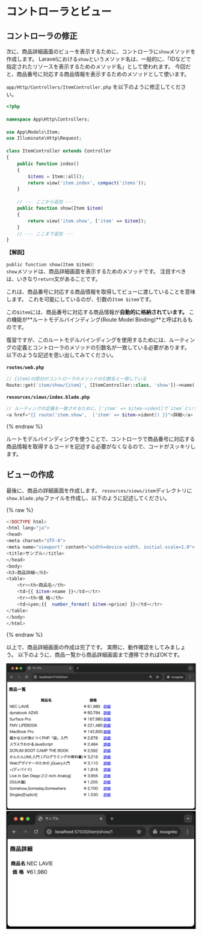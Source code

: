 # コントローラとビュー

## コントローラの修正

次に、商品詳細画面のビューを表示するために、コントローラに`show`メソッドを作成します。
Laravelにおける`show`というメソッド名は、一般的に、「IDなどで指定されたリソースを表示するためのメソッド名」として使われます。
今回だと、商品番号に対応する商品情報を表示するためのメソッドとして使います。

`app/Http/Controllers/ItemController.php` を以下のように修正してください。

```php
<?php

namespace App\Http\Controllers;

use App\Models\Item;
use Illuminate\Http\Request;

class ItemController extends Controller
{
    public function index()
    {
        $items = Item::all();
        return view('item.index', compact('items'));
    }

    // --- ここから追加 ---
    public function show(Item $item)
    {
        return view('item.show', ['item' => $item]);
    }
    // --- ここまで追加 ---
}
```

**【解説】**

`public function show(Item $item)`: <br>
`show`メソッドは、商品詳細画面を表示するためのメソッドです。
注目すべきは、いきなり`return`文があることです。

これは、商品番号に対応する商品情報を取得してビューに渡していることを意味します。
これを可能にしているのが、引数の`Item $item`です。

この`$item`には、商品番号に対応する商品情報が**自動的に格納されています。**
この機能が**ルートモデルバインディング(Route Model Binding)**と呼ばれるものです。

復習ですが、このルートモデルバインディングを使用するためには、ルーティングの定義とコントローラのメソッドの引数名が一致している必要があります。
以下のような記述を思い出してみてください。

**`routes/web.php`**

```php
// {item}の部分がコントローラのメソッドの引数名と一致している
Route::get('item/show/{item}', [ItemController::class, 'show'])->name('item.show');
```

**`resources/views/index.blade.php`**

```php
// ルーティングの定義を一致させるために、['item' => $item->ident]で`item`という名前で指定した商品番号を渡している
<a href="{{ route('item.show',  ['item' => $item->ident]) }}">詳細</a>
```
{% endraw %}

ルートモデルバインディングを使うことで、コントローラで商品番号に対応する商品情報を取得するコードを記述する必要がなくなるので、コードがスッキリします。

## ビューの作成

最後に、商品の詳細画面を作成します。
`resources/views/item`ディレクトリに`show.blade.php`ファイルを作成し、以下のように記述してください。

{% raw %}
```php
<!DOCTYPE html>
<html lang="ja">
<head>
<meta charset="UTF-8">
<meta name="viewport" content="width=device-width, initial-scale=1.0">
<title>サンプル</title>
</head>
<body>
<h3>商品詳細</h3>
<table>
    <tr><th>商品名</th>
    <td>{{ $item->name }}</td></tr>
    <tr><th>価 格</th>
    <td>&yen;{{  number_format( $item->price) }}</td></tr>
</table>
</body>
</html>
``` 
{% endraw %}

以上で、商品詳細画面の作成は完了です。
実際に、動作確認をしてみましょう。
以下のように、商品一覧から商品詳細画面まで遷移できればOKです。

![](./images/item_index.png)
![](./images/item_show.png)
